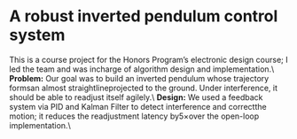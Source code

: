 # A robust inverted pendulum control system
This is a course project for the Honors Program’s electronic design course; I led the team and was incharge of algorithm design and implementation.\\
**Problem:** Our goal was to build an inverted pendulum whose trajectory formsan almost straightlineprojected to the ground. Under interference, it should be able to readjust itself agilely.\\
**Design:** We used a feedback system via PID and Kalman Filter to detect interference and correctthe motion; it reduces the readjustment latency by5×over the open-loop implementation.\\
